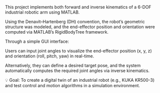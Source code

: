 This project implements both forward and inverse kinematics of a 6-DOF industrial robotic arm using MATLAB.

Using the Denavit–Hartenberg (DH) convention, the robot’s geometric structure was modeled, and the end-effector position and orientation were computed via MATLAB’s RigidBodyTree framework.

Through a simple GUI interface:

Users can input joint angles to visualize the end-effector position (x, y, z) and orientation (roll, pitch, yaw) in real-time.

Alternatively, they can define a desired target pose, and the system automatically computes the required joint angles via inverse kinematics.


💡 Goal: To create a digital twin of an industrial robot (e.g., KUKA KR500-3) and test control and motion algorithms in a simulation environment.
